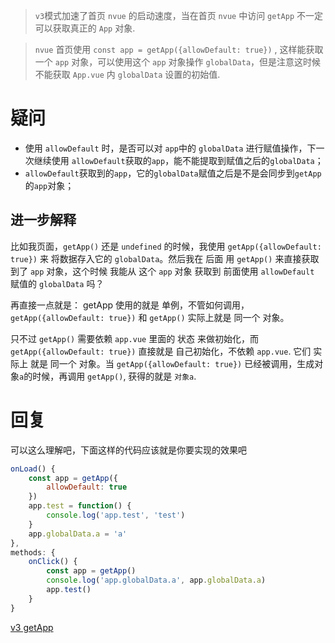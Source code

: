 > `v3`模式加速了首页 `nvue` 的启动速度，当在首页 `nvue` 中访问 `getApp` 不一定可以获取真正的 `App` 对象.

> `nvue` 首页使用 `const app = getApp({allowDefault: true})` , 这样能获取一个 `app` 对象，可以使用这个 `app` 对象操作 `globalData`，但是注意这时候不能获取 `App.vue` 内 `globalData` 设置的初始值.

# 疑问
- 使用 `allowDefault` 时，是否可以对 `app`中的 `globalData` 进行赋值操作，下一次继续使用 `allowDefault`获取的`app`，能不能提取到赋值之后的`globalData`；
- `allowDefault`获取到的`app`，它的`globalData`赋值之后是不是会同步到`getApp`的`app`对象；

## 进一步解释
比如我页面，`getApp()` 还是 `undefined` 的时候，我使用 `getApp({allowDefault: true})` 来 将数据存入它的 `globalData`。然后我在 后面 用 `getApp()` 来直接获取到了 `app` 对象，这个时候 我能从 这个 `app` 对象 获取到 前面使用 `allowDefault` 赋值的 `globalData` 吗？

再直接一点就是： getApp 使用的就是 单例，不管如何调用，`getApp({allowDefault: true})` 和  `getApp()` 实际上就是 同一个 对象。

只不过 `getApp()` 需要依赖 `app.vue` 里面的 状态 来做初始化，而 `getApp({allowDefault: true})` 直接就是 自己初始化，不依赖 `app.vue`. 它们 实际上 就是 同一个 对象。当  `getApp({allowDefault: true})` 已经被调用，生成对象`a`的时候，再调用 `getApp()`, 获得的就是 `对象a`.

# 回复

可以这么理解吧，下面这样的代码应该就是你要实现的效果吧

```js
onLoad() {
    const app = getApp({
        allowDefault: true
    })
    app.test = function() {
        console.log('app.test', 'test')
    }
    app.globalData.a = 'a'
},
methods: {
    onClick() {
        const app = getApp()
        console.log('app.globalData.a', app.globalData.a)
        app.test()
    }
}
```

[v3 getApp](https://github.com/dcloudio/uni-app/issues/1091)
